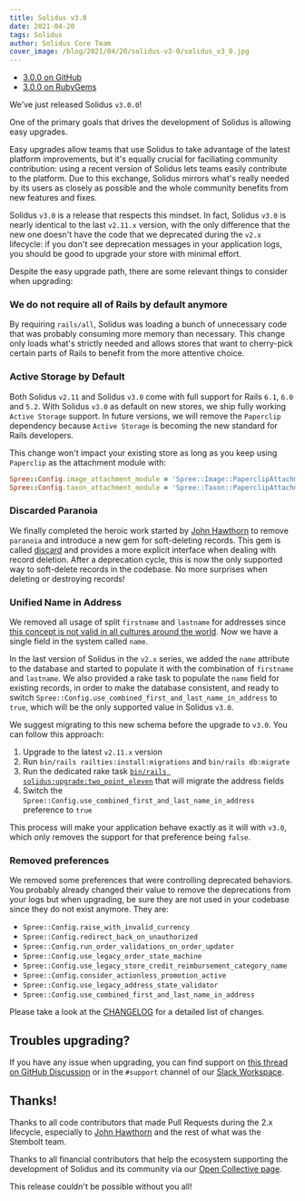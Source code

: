 ```yaml
---
title: Solidus v3.0
date: 2021-04-20
tags: Solidus
author: Solidus Core Team
cover_image: /blog/2021/04/20/solidus-v3-0/solidus_v3_0.jpg
---
```


- <a class="button" href="https://github.com/solidusio/solidus/releases/tag/v3.0.0">3.0.0 on GitHub</a>
- <a class="button button-secondary" href="https://rubygems.org/gems/solidus/versions/3.0.0">3.0.0 on RubyGems</a>

We've just released Solidus `v3.0.0`!

One of the primary goals that drives the development of Solidus is allowing easy upgrades.

Easy upgrades allow teams that use Solidus to take advantage of the latest platform improvements, but it's equally crucial
for faciliating community contribution: using a recent version of Solidus lets teams easily contribute to the platform.
Due to this exchange, Solidus mirrors what's really needed by its users as closely as possible and the whole
community benefits from new features and fixes.

Solidus `v3.0` is a release that respects this mindset. In fact, Solidus `v3.0` is nearly identical to the last `v2.11.x` version,
with the only difference that the new one doesn't have the code that we deprecated during the `v2.x` lifecycle: if
you don't see deprecation messages in your application logs, you should be good to upgrade your store with minimal effort.

Despite the easy upgrade path, there are some relevant things to consider when upgrading:

### We do not require all of Rails by default anymore

By requiring `rails/all`, Solidus was loading a bunch of unnecessary code that was probably consuming more memory than necessary.
This change only loads what's strictly needed and allows stores that want to cherry-pick certain parts of Rails to benefit from the more
attentive choice.

### Active Storage by Default

Both Solidus `v2.11` and Solidus `v3.0` come with full support for Rails `6.1`, `6.0` and `5.2`. With Solidus `v3.0` as default on new stores,
we ship fully working `Active Storage` support. In future versions, we will remove the `Paperclip` dependency because `Active Storage` is
becoming the new standard for Rails developers.

This change won't impact your existing store as long as you keep using `Paperclip` as the attachment module with:

```ruby
Spree::Config.image_attachment_module = 'Spree::Image::PaperclipAttachment'
Spree::Config.taxon_attachment_module = 'Spree::Taxon::PaperclipAttachment'
```

### Discarded Paranoia

We finally completed the heroic work started by [John Hawthorn](https://github.com/jhawthorn) to remove `paranoia` and introduce a new gem for
soft-deleting records. This gem is called [discard](https://github.com/jhawthorn/discard) and provides a more explicit interface when dealing
with record deletion. After a deprecation cycle, this is now the only supported way to soft-delete records in the codebase. No more surprises when deleting or destroying records!

### Unified Name in Address

We removed all usage of split `firstname` and `lastname` for addresses since
[this concept is not valid in all cultures around the world](https://www.kalzumeus.com/2010/06/17/falsehoods-programmers-believe-about-names/).
Now we have a single field in the system called `name`.

In the last version of Solidus in the `v2.x` series, we added the `name` attribute to the database and started to populate it with the
combination of `firstname` and `lastname`. We also provided a rake task to populate the `name` field for existing records, in order to
make the database consistent, and ready to switch `Spree::Config.use_combined_first_and_last_name_in_address` to `true`, which will be
the only supported value in Solidus `v3.0`.

We suggest migrating to this new schema before the upgrade to `v3.0`. You can follow this approach:

1. Upgrade to the latest `v2.11.x` version
2. Run  `bin/rails railties:install:migrations` and `bin/rails db:migrate`
3. Run the dedicated rake task [`bin/rails solidus:upgrade:two_point_eleven`](https://github.com/solidusio/solidus/blob/09c53ee00ee25450e76b474d713934b087af2bed/core/lib/tasks/upgrade.rake) that will migrate the address fields
4. Switch the `Spree::Config.use_combined_first_and_last_name_in_address` preference to `true`

This process will make your application behave exactly as it will with `v3.0`, which only removes the support for that preference being `false`.

### Removed preferences

We removed some preferences that were controlling deprecated behaviors. You probably already changed their value to remove the deprecations from your logs but when upgrading, be sure they are not used in your codebase since they do not exist anymore. They are:

- `Spree::Config.raise_with_invalid_currency`
- `Spree::Config.redirect_back_on_unauthorized`
- `Spree::Config.run_order_validations_on_order_updater`
- `Spree::Config.use_legacy_order_state_machine`
- `Spree::Config.use_legacy_store_credit_reimbursement_category_name`
- `Spree::Config.consider_actionless_promotion_active`
- `Spree::Config.use_legacy_address_state_validator`
- `Spree::Config.use_combined_first_and_last_name_in_address`

Please take a look at the [CHANGELOG](https://github.com/solidusio/solidus/blob/master/CHANGELOG.md) for a detailed list of changes.

## Troubles upgrading?

If you have any issue when upgrading, you can find support on
[this thread on GitHub Discussion](https://github.com/solidusio/solidus/discussions/4030) or in the `#support` channel of our
[Slack Workspace](http://slack.solidus.io/).

## Thanks!

Thanks to all code contributors that made Pull Requests during the 2.x lifecycle, especially to [John Hawthorn](https://github.com/jhawthorn)
and the rest of what was the Stembolt team.

Thanks to all financial contributors that help the ecosystem supporting the development of Solidus and its community via our [Open Collective page](https://opencollective.com/solidus).

This release couldn't be possible without you all!
